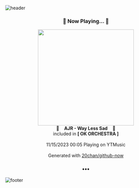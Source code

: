 ![header](https://capsule-render.vercel.app/api?type=wave&height=170&section=header&fontColor=090707&fontAlignX=45&fontAlignY=65&fontSize=100)

<h3 align="center">🎵 Now Playing... 🎵</h3>
<p align="center">
  <a href="https://music.youtube.com/watch?v=KNDdgJ1bYkY">
    <img width="300" src="https://lh3.googleusercontent.com/7dwT1O8MQlICIMDZig_5p2W7AWNU_T4d8v4NDPFeL6VFYhCCfdtCZBcvdii4z9N2iKt-a9yyjuxoyw4f7A">
  </a>
  <br>
  🎵&nbsp&nbsp&nbsp <b>AJR - Way Less Sad</b> &nbsp&nbsp&nbsp🎵
  <br>
  included in <b>[ OK ORCHESTRA ]</b>
  
  <br />
  <br />
  11/15/2023 00:05 Playing on YTMusic
  <br />
  <br />
  Generated with <a href="https://github.com/20chan/github-now">20chan/github-now</a>
</p>

<h3 align="center">•••</h3>

![footer](https://capsule-render.vercel.app/api?type=wave&height=150&section=footer)
